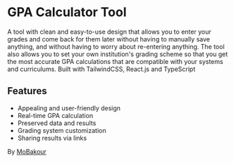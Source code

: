 # GPA Calculator Tool

A tool with clean and easy-to-use design that allows you to enter your grades and come back for them later without having to manually save anything, and without having to worry about re-entering anything. The tool also allows you to set your own institution's grading scheme so that you get the most accurate GPA calculations that are compatible with your systems and curriculums. Built with TailwindCSS, React.js and TypeScript

## Features

-   Appealing and user-friendly design
-   Real-time GPA calculation
-   Preserved data and results
-   Grading system customization
-   Sharing results via links

By [MoBakour](https://linktr.ee/swordax)
